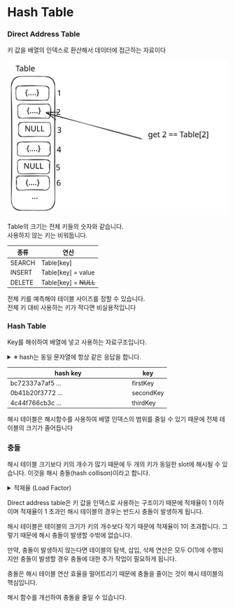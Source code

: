 # Hash Table

### Direct Address Table <a href="#direct_address_table" id="direct_address_table"></a>

키 값을 배열의 인덱스로 환산해서 데이터에 접근하는 자료이다

<img src="../../../.gitbook/assets/file.excalidraw (6).svg" alt="" class="gitbook-drawing">

Table의 크기는 전체 키들의 숫자와 같습니다.\
사용하지 않는 키는 비워둡니다.

| 종류     | 연산                      |
| ------ | ----------------------- |
| SEARCH |  Table\[key]            |
| INSERT |  Table\[key] = value    |
| DELETE |  Table\[key] = ~~NULL~~ |

전체 키를 예측해야 테이블 사이즈를 정할 수 있습니다.\
전체 키 대비 사용하는 키가 적다면 비실용적입니다

### Hash Table

Key를 해쉬하여 배열에 넣고 사용하는 자료구조입니다.

<details>

<summary>※ hash는 동일 문자열에 항상 같은 응답을 합니다.</summary>

```java
String hased(String raw) throws NoSuchAlgorithmException {
    MessageDigest digest = MessageDigest.getInstance("SHA-256");
    StringBuilder hexString = new StringBuilder();
    for (byte b : digest.digest(raw.getBytes(StandardCharsets.UTF_8))) {
        String hex = Integer.toHexString(0xff & b);
        if (hex.length() == 1) {
            hexString.append('0');
        }
        hexString.append(hex);
    }
    return hexString.toString();
}
```

</details>

<table><thead><tr><th width="264">hash key</th><th>key</th></tr></thead><tbody><tr><td>bc72337a7af5 ...</td><td>firstKey</td></tr><tr><td>0b41b20f3772 ...</td><td>secondKey</td></tr><tr><td>4c44f766cb3c ...</td><td>thirdKey</td></tr></tbody></table>

해시 테이블은 해시함수를 사용하여 배열 인덱스의 범위를 줄일 수 있기 때문에 전체 테이블의 크기가 줄어듭니다

### 충돌

해시 테이블 크기보다 키의 개수가 많기 때문에 두 개의 키가 동일한 slot에 해시될 수 있습니다. 이것을 해시 충돌(hash collison)이라고 합니다.

<details>

<summary>적재율 (Load Factor)</summary>

해시 테이블의 크기 대비, 키의 개수

```
적재율(a) = n/m (n: 키의 개수, m: 테이블의 크기)
```

</details>

Direct address table은 키 값을 인덱스로 사용하는 구조이기 때문에 적재율이 1 이하이며 적재율이 1 초과인 해시 테이블의 경우는 반드시 충돌이 발생하게 됩니다.

해시 테이블은 테이블의 크기가 키의 개수보다 작기 때문에 적재율이 1이 초과합니다. 그렇기 때문에 해시 충돌이 발생할 수밖에 없습니다.

만약, 충돌이 발생하지 않는다면 테이블의 탐색, 삽입, 삭제 연산은 모두 O(1)에 수행되지만 충돌이 발생할 경우 충돌에 대한 추가 작업이 필요하게 됩니다.

충돌은 해시 테이블 연산 효율을 떨어트리기 때문에 충돌을 줄이는 것이 해시 테이블의 핵심입니다.

해시 함수를 개선하여 충돌을 줄일 수 있습니다.
